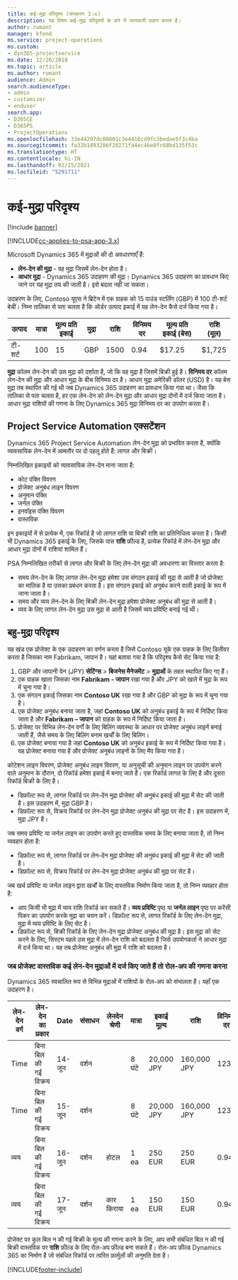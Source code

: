```yaml
---
title: कई-मुद्रा परिदृश्य (संस्करण 3।x)
description: यह विषय कई-मुद्रा परिदृश्यों के बारे में जानकारी प्रदान करता है।
author: rumant
manager: kfend
ms.service: project-operations
ms.custom:
- dyn365-projectservice
ms.date: 12/26/2018
ms.topic: article
ms.author: rumant
audience: Admin
search.audienceType:
- admin
- customizer
- enduser
search.app:
- D365CE
- D365PS
- ProjectOperations
ms.openlocfilehash: 33e44297dc80801c3e4416cd9fc3bedae5f3c4ba
ms.sourcegitcommit: fa32b1893286f20271fa4ec4be8fc68bd135f53c
ms.translationtype: HT
ms.contentlocale: hi-IN
ms.lasthandoff: 02/15/2021
ms.locfileid: "5291711"
---
```

# <a name="multiple-currency-scenarios"></a>कई-मुद्रा परिदृश्य

[!include [banner](../includes/psa-now-project-operations.md)]

[!INCLUDE[cc-applies-to-psa-app-3.x](../includes/cc-applies-to-psa-app-3x.md)]

Microsoft Dynamics 365 में मुद्राओं की दो अवधारणाएँ हैं:

- **लेन-देन की मुद्रा** - वह मुद्रा जिसमें लेन-देन होता है। 
- **आधार मुद्रा** - Dynamics 365 उदाहरण की मुद्रा। Dynamics 365 उदाहरण का प्रावधान किए जाने पर यह मुद्रा तय की जाती है। इसे बदला नहीं जा सकता।

उदाहरण के लिए, Contoso यूएस ने ब्रिटेन में एक ग्राहक को 15 पाउंड स्टर्लिंग (GBP) में 100 टी-शर्ट बेचीं। निम्न तालिका से पता चलता है कि ऑर्डर उत्पाद इकाई में यह लेन-देन कैसे दर्ज किया गया है।

| उत्पाद | मात्रा | मूल्य प्रति इकाई | मुद्रा | राशि | विनिमय दर | मूल्य प्रति इकाई (बेस)| राशि (मूल)|
|---------|----------|----------------|----------|--------|---------------|----------------------|--------------|
| टी-शर्ट | 100      | 15             | GBP      | 1500   | 0.94          | $17.25               | $1,725       |

**मुद्रा** कॉलम लेन-देन की उस मुद्रा को दर्शाता है, जो कि वह मुद्रा है जिसमें बिक्री हुई है। **विनिमय दर** कॉलम लेन-देन की मुद्रा और आधार मुद्रा के बीच विनिमय दर है। आधार मुद्रा अमेरिकी डॉलर (USD) है। यह बेस मुद्रा तब स्थापित की गई थी जब Dynamics 365 उदाहरण का प्रावधान किया गया था।
जैसा कि तालिका से पता चलता है, हर एक लेन-देन को लेन-देन मुद्रा और आधार मुद्रा दोनों में दर्ज किया जाता है। आधार मुद्रा राशियों की गणना के लिए Dynamics 365 मुद्रा विनिमय दर का उपयोग करता है।

## <a name="project-service-automation-extensions"></a>Project Service Automation एक्सटेंशन

Dynamics 365 Project Service Automation लेन-देन मुद्रा को प्रभावित करता है, क्योंकि व्यावसायिक लेन-देन में आमतौर पर दो पहलू होते हैं: लागत और बिक्री।

निम्नलिखित इकाइयों को व्यावसायिक लेन-देन माना जाता है:

- कोट पंक्ति विवरण
- प्रोजेक्ट अनुबंध लाइन विवरण
- अनुमान पंक्ति
- जर्नल पंक्ति
- इनवॉइस पंक्ति विवरण
- वास्तविक

इन इकाइयों में से प्रत्येक में, एक रिकॉर्ड है जो लागत राशि या बिक्री राशि का प्रतिनिधित्व करता है। किसी भी Dynamics 365 इकाई के लिए, जिसके पास **राशि** फ़ील्ड है, प्रत्येक रिकॉर्ड में लेन-देन मुद्रा और आधार मुद्रा दोनों में राशियां शामिल हैं। 

PSA निम्नलिखित तरीकों से लागत और बिक्री के लिए लेन-देन मुद्रा की अवधारणा का विस्तार करता है:

- समय लेन-देन के लिए लागत लेन-देन मुद्रा हमेशा उस संगठन इकाई की मुद्रा से आती है जो प्रोजेक्ट का मालिक है या उसका प्रबंधन करता है। इस संगठन इकाई को अनुबंध करने वाली इकाई के रूप में जाना जाता है।
- समय और व्यय लेन-देन के लिए बिक्री लेन-देन मुद्रा हमेशा प्रोजेक्ट अनुबंध की मुद्रा से आती है।
- व्यय के लिए लागत लेन-देन मुद्रा उस मुद्रा से आती है जिसमें व्यय प्रविष्टि बनाई गई थी।

## <a name="multiple-currency-scenario"></a>बहु-मुद्रा परिदृश्य

यह खंड एक प्रोजेक्ट के एक उदाहरण का वर्णन करता है जिसे Contoso यूके एक ग्राहक के लिए डिलीवर करता है जिसका नाम Fabrikam, जापान है। यहां बताया गया है कि परिदृश्य कैसे सेट किया गया है:

1. GBP और जापानी येन (JPY) **सेटिंग्स** \> **बिजनेस मैनेजमेंट** \> **मुद्राओं** के तहत स्थापित किए गए हैं। 
2. एक ग्राहक खाता जिसका नाम **Fabrikam - जापान** रखा गया है और JPY को खाते में मुद्रा के रूप में चुना गया है।
3. एक संगठन इकाई जिसका नाम **Contoso UK** रखा गया है और GBP को मुद्रा के रूप में चुना गया है।
4. एक प्रोजेक्ट अनुबंध बनाया जाता है, जहां **Contoso UK** को अनुबंध इकाई के रूप में निर्दिष्ट किया जाता है और **Fabrikam – जापान** को ग्राहक के रूप में निर्दिष्ट किया जाता है।
5. प्रोजेक्ट पर विभिन्न लेन-देन वर्गों के लिए बिलिंग व्यवस्था के आधार पर प्रोजेक्ट अनुबंध लाइनें बनाई जाती हैं, जैसे समय के लिए बिलिंग बनाम खर्चों के लिए बिलिंग।
6. एक प्रोजेक्ट बनाया गया है जहां **Contoso UK** को अनुबंध इकाई के रूप में निर्दिष्ट किया गया है। यह प्रोजेक्ट बनाया गया है और प्रोजेक्ट अनुबंध लाइनों के लिए मैप किया गया है।


कोटेशन लाइन विवरण, प्रोजेक्ट अनुबंध लाइन विवरण, या अनुसूची की अनुमान लाइन पर उपयोग करने वाले अनुमान के दौरान, दो रिकॉर्ड हमेशा इकाई में बनाए जाते हैं। एक रिकॉर्ड लागत के लिए है और दूसरा रिकॉर्ड बिक्री के लिए है।

- डिफ़ॉल्ट रूप से, लागत रिकॉर्ड पर लेन-देन मुद्रा प्रोजेक्ट की अनुबंध इकाई की मुद्रा में सेट की जाती है। इस उदाहरण में, मुद्रा GBP है।
- डिफ़ॉल्ट रूप से, विक्रय रिकॉर्ड पर लेन-देन मुद्रा प्रोजेक्ट अनुबंध की मुद्रा पर सेट है। इस उदाहरण में, मुद्रा JPY है।

जब समय प्रविष्टि या जर्नल लाइन का उपयोग करते हुए वास्तविक समय के लिए बनाया जाता है, तो निम्न व्यवहार होता है:

- डिफ़ॉल्ट रूप से, लागत रिकॉर्ड पर लेन-देन मुद्रा प्रोजेक्ट की अनुबंध इकाई की मुद्रा में सेट की जाती है।
- डिफ़ॉल्ट रूप से, विक्रय रिकॉर्ड पर लेन-देन मुद्रा प्रोजेक्ट अनुबंध की मुद्रा पर सेट है।

जब खर्च प्रविष्टि या जर्नल लाइन द्वारा खर्चों के लिए वास्तविक निर्माण किया जाता है, तो निम्न व्यवहार होता है:

- आप किसी भी मुद्रा में व्यय राशि रिकॉर्ड कर सकते हैं। **व्यय प्रविष्टि** पृष्ठ या **जर्नल लाइन** पृष्ठ पर करेंसी पिकर का उपयोग करके मुद्रा का चयन करें। डिफ़ॉल्ट रूप से, लागत रिकॉर्ड के लिए लेन-देन मुद्रा, मुद्रा में व्यय प्रविष्टि के लिए सेट है। 
- डिफ़ॉल्ट रूप से, बिक्री रिकॉर्ड के लिए लेन-देन मुद्रा प्रोजेक्ट अनुबंध की मुद्रा है। इस मुद्रा को सेट करने के लिए, सिस्टम पहले उस मुद्रा में लेन-देन राशि को बदलता है जिसे उपयोगकर्ता ने आधार मुद्रा में दर्ज किया था। यह तब प्रोजेक्ट अनुबंध की मुद्रा में राशि को बदलता है। 

### <a name="computing-roll-ups-when-project-actuals-are-recorded-in-multiple-transaction-currencies"></a>जब प्रोजेक्ट वास्तविक कई लेन-देन मुद्राओं में दर्ज किए जाते हैं तो रोल-अप की गणना करना

Dynamics 365 स्वचालित रूप से विभिन्न मुद्राओं में राशियों के रोल-अप को संभालता है। यहाँ एक उदाहरण है।

| लेन-देन वर्ग | लेन-देन का प्रकार| Date   | संसाधन | लेनदेन श्रेणी | मात्रा | इकाई मूल्य | राशि      | विनिमय दर | मूल में राशि |
|-------------------|------------------|--------|----------|----------------------|----------|--------------|-------------|---------------|----------------|
| Time              | बिना बिल की गई विक्रय   | 14-जून | दर्शन  |                      | 8 घंटे    | 20,000 JPY    | 160,000 JPY | 123           | 1,300.81 USD    |
| Time              | बिना बिल की गई विक्रय   | 15-जून | दर्शन  |                      | 8 घंटे    | 20,000 JPY    | 160,000 JPY | 123           | 1,300.81 USD    |
| व्यय           | बिना बिल की गई विक्रय   | 16-जून | दर्शन  | होटल                | 1 ea     | 250 EUR      | 250 EUR     | 0.94          | 265.95 USD     |
| व्यय           | बिना बिल की गई विक्रय   | 17-जून | दर्शन  | कार किराया           | 1 ea     | 150 EUR      | 150 EUR     | 0.94          | 159.57 USD     |

प्रोजेक्ट पर कुल बिल न की गई बिक्री के मूल्य की गणना करने के लिए, आप सभी संबंधित बिल न की गई बिक्री वास्तविक पर **राशि** फ़ील्ड के लिए रोल-अप फ़ील्ड बना सकते हैं। रोल-अप फ़ील्ड Dynamics 365 का निर्माण है जो संबंधित रिकॉर्ड पर त्वरित फ़ार्मुलों की अनुमति देता है।


[!INCLUDE[footer-include](../includes/footer-banner.md)]